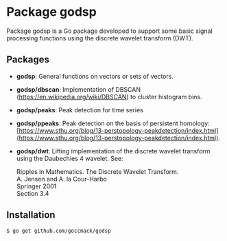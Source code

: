 # Package godsp

Package godsp is a Go package developed to support some basic signal processing functions using the discrete wavelet transform (DWT).

## Packages

- **godsp**: General functions on vectors or sets of vectors.
- **godsp/dbscan**: Implementation of DBSCAN (https://en.wikipedia.org/wiki/DBSCAN) to cluster histogram bins.
- **godsp/peaks**: Peak detection for time series
- **godsp/ppeaks**: Peak detection on the basis of persistent homology:
[https://www.sthu.org/blog/13-perstopology-peakdetection/index.html](https://www.sthu.org/blog/13-perstopology-peakdetection/index.html).
- **godsp/dwt**: Lifting implementation of the discrete wavelet transform using the Daubechies 4 wavelet. See:

  Ripples in Mathematics. The Discrete Wavelet Transform.  
   A. Jensen and A. la Cour-Harbo  
   Springer 2001  
   Section 3.4

## Installation

    $ go get github.com/goccmack/godsp
